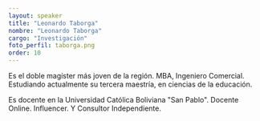 ```yaml
---
layout: speaker
title: "Leonardo Taborga"
nombre: "Leonardo Taborga"
cargo: "Investigación"
foto_perfil: taborga.png
order: 10
---
```


Es el doble magíster más joven de la región. MBA, Ingeniero Comercial. Estudiando actualmente su tercera maestría, en ciencias de la educación.

Es docente en la Universidad Católica Boliviana "San Pablo". Docente Online. Influencer. Y Consultor Independiente.
